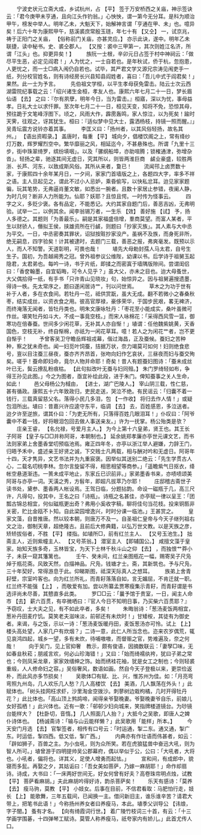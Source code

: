 <!-- { "loadSidebar": true } -->
　　宁波史状元立斋大成，乡试杭州，占 【平】 签于万安桥西之关庙，神示签诀云：「君今庚甲未亨通，且向江头作钓翁。」心怏怏，谓一第今无分耳。是科为顺治甲午，榜发中举人。明年乙未，大魁天下，始解神言谓「亨通在甲、未」也。噫异矣！后六十年为康熙甲午，慈溪裘庶常殷玉琏，年七十有 【又仝】 一，试京兆，祷于正阳门之关庙， 【俗称前门关庙，亦甚灵应。】 亦示此诀，遂中。明年乙未联捷，读中秘书。史、裘仝郡人。 【又按：裘中三甲第一，其次则姓江名济，所谓「江头」也。抑更异矣！】 
　　族阮一士根，辛卯元日占签于村中神祠云：「做尽平生恶，必定见阎君！」人为忧之，一士自若也。是年秋试，侨于杭，忽抱患，人更忧之，而一士□病入闱仍自若也。试毕，其严君文学又源兄宗涛见闱吏手一纸，列分校官姓名，则有诗经房长兴县知县阎姓者，喜曰：「吾儿中式于阎君矣！」果然。此一士为予言。 
　　先伯祖文学桓，以平生孝母获免雷击。陆云士次云西湖雷院纪事载之云：「绍兴诸生金桓，孝友人也。康熙六年七月二十一日，梦长眉仙语 【去】 之曰：『尔有夙孽，明年今日，当为雷击。』桓寤，深以为忧，事母益孝。日礼大士以求忏罪。至次年七月二十一日，桓见天变，知将不免，恐惊其母，预往跪于文笔峰浮图下。顷之，风雨大作，霹雳轰鸣，家人惊泣，以为死矣！踰时天霁，往观之，讶其犹生。桓曰：『适似梦中见大士，露洒杨枝，持镜一照而醒。』」吴青坛震方说铃亦着其事。 
　　李匡义曰：「扬州者，以其风俗轻扬，故名其州。」 【语出资暇录。】 盖唐时，每重 【平】 城向夕，倡楼饮阁之上，常有绛纱灯万数，辉罗耀烈空中。繁华靡丽之风，相延迄今，不甚悬殊也。所谓「九里十三步，街中珠翠绮罗，缤纷填咽」。以及「骡纲船埠，亦助喧腾；锁榷通津，弥增杂沓」。轻扬之辈，驰逐其间无虚日，究其所以，则皆两淮巨商　鹾业豪盛，较胜两浙、长芦、河东，以致成斯风俗。其所从来者，敻已！ 
　　流闻邗上卤贾数十家，于康熙四十余年某月日，一夕间，家家门首墙版之上，各题四大字，率多不祥之语。主人旦起见之，谓此不过小人忌妒，乘昏偷写，以快私忿耳。迨见家家题徧，玩其笔势，无弗逼肖董文敏，如悉出一腕者。且数十家居止参错，夜阑人静，为时几何？断非人力所能为。仙耶？妖耶？且惊且愕。一时传为怪事云。 
　　四字之义，多贬少褒。各有品定，不能悉记。大约其家自题门后，善恶吉凶，无弗明验。试举一二，以例其余。闻李翁锡万者，一生乐 【效】 善好施 【试】 予，扬人多德之。其题则「为善最乐」。嗣是其家福盛倍增，羣商莫望。而富人某者，平生以财骄人，僭拟王侯，挟雄资所在行鹾，则题曰「抄家灭族」。其人素与大中丞为平交。一日，中丞密奏其罪状，诏狱按赃抄家没产。虽祸不及族，而身死非所，绝无嗣息，四字验矣！计其被逮时，去题门三载，善恶之报，弗爽毫发。既预以示人，而人不知警。天道彰明，可畏也哉！ 
　　埴先大母勅封孺人马太君，自号生生子。国初，为吾越阃秀之冠。曾外祖参议公维陛，幼课以书。后学诗于祖舅玉起隐君，太君弟也。每吟一诗，书于片纸，即揉之而密寘于墙隅版隙间。尝谓闺侣曰：「香奁翰墨，自宜韬晦，可令人见乎？」虽大父，亦未之目也。迨大母蚤世，大父偶拾得一纸，有手书「只许青山见晓妆」句，始惊异之。因与祖舅遍搜遗墨，得诗一帙。先太常序之，题曰遂闲居诗艹，刊以问世焉。 
　　草木之为功于世有补于人者，多在衣食间。若牡丹一花，祗供赏翫，虽大无成。翻不若微小之春桑秋枣，结实成丝，以资衣食之用。彼高官厚禄，豪侈荣华，于国步民艰，畧无裨济，而终淹落无闻者，皆牡丹类也。明朱文康咏牡丹：「枣花至小能成实，桑叶虽微可作丝。堪笑牡丹如斗大，不成一事竟空枝。」而宋人咏棉花：「采得西风雪一篮，御寒功在倍春蚕。世间多少闲花草，无补其人亦自惭！」埴谓：任他魏紫姚黄，天香国色，空枝无补，终自惭棉，亦祇为一闲花草耳。噫！若人之为闲花艹者，岂不更自惭乎！ 
　　予曾客吴卫守瞻岳辉祖戎幕，偕过海昌，正及蚕候。蚕妇之苦种种，察之犹未奇也。闻一妇觅叶饲蚕，拮据万状，奈力竭莫可如何！妇则绝食悲号，亶以目注蚕三昼夜，蚕亦齐齐昂首，张吻向妇作乞哀状，三昼夜而妇与蚕交殉矣。嗟乎！蚕命即妇命，竟尔人物并命耶！奇矣！昔人有题蚕妇图诗：「蚕未成丝叶已无，鬓云撩乱粉痕枯。 【此句拟改叶无蚕与妇同殂。】 朱门罗绮轻如布，争得王孙见此图。」今之为图者，亟宜补绘此段，进于朱门。俾知蚕事之关人生命，如此！ 
　　邑父母杨公为棫由， 【进士，湖广巴陵人。】 宰山阴三载，性仁慈，甚有循政。康熙五十六年致政归，吏民走送，哭泣不绝。有民谣云：「归囊不着一钱行，三载真留慈父名。落得小民几多泪，包 【一作收】 将归去作人情！」或疑包泪所出。埴曰：昔嘉兴许应逵守东平，临调 【去】 去，百姓感恩，多泣送者。迨夕许至逆旅，谓其仆曰：「为吏无所有，只落得百姓几眼泪耳！」仆叹曰：「阿爷囊中不着一钱，好将眼泪包回去做人事送亲友。」许为一抚掌。杨公殆类是欤？ 
　　庄亲王睿， 【名允禄，号爱月主人。】 为今上第十六皇弟，贤王也。其王长子阿哥 【皇子与□□并称阿哥，本朝制也。】 延余姚郑孝廉亦亭世元课文艺，而书法则家弟上舍墨香堂叨预临池焉。雍正四年冬，亦亭以浙江举人避嫌，力辞王门，归晤予禾中，盛述亲王好贤之诚，下交贱士凡两载，相与酬对吟和无虚日。阿哥年十四，天才隽异，文艺书法并为九重宸褒。因举似其送别二绝云：「先生学贯古人心，二载名叨桃李林。忽尔言旋留不得，相思相望等商参。」「遥瞻紫气日抠衣，绛帐空悬道渐违。一篑未成平地止，东家丘已识前非。」家弟墨香书来，亦啧啧颂美阿哥与亦亭一词。天潢之秀，方髫年，即超凡拔萃乃尔耶！ 
　　庄邸稽古斋世子读书处，黛参、墨香两人帐设焉。王驾日临，分题拈韵。命设一磁瓶于几，高三尺许，凡得句，投其中，王名之曰「诗瓶」。诗瓶之名甚佳，亦亭赋一律以呈王：「团瓢古锦总相宜，何似磁瓶更出奇？弗用小奚收字稿，聊将佳句当花枝。投来铜匦非关密，贮比金瓯不卜知。自此梁园增逸兴，时时分课一临池。」王甚赏之。 
　　皇家文藻，自昔推唐。然以较本朝，则唐万不及一。自圣祖仁皇帝与今天子继列祖右文之治，御制天章，超绝隆古。且前后大修典籍，以弘万世文教。以是天族之彦，矫矫拔俗者，不胜 【平】 缕指。如埴所□，前有红兰主人、 【又号玉池生。】 拙斋主人，近则紫幢主人、 【又号茶翁。】 潜室主人 【即辅国公。】 咸擅文藻于皇家。始知天族多奇，玉林皆宝，为天下士林千秋斗山之仰 【去】 ，而独恨艹莽小子，未获一窥其籓篱也。 
　　壬午、癸未间，红兰亲图瓶花一幅，赐寄吴子尺凫焯于瓶花斋。风致天然，白描神品。尺凫，钱塘才士。斋，其新筑也。予与尺凫，三十年契好，常得游息于此。仰睇斯图，祗深天际真人之想耳。 
　　族弟上舍青耔壁，宗室吟客也。向为红兰所礼，而青耔落落自如，言无媚屈，不肯迁就一职。红兰终不能强 【上】 ，而敬爱有加。尝以所纂孟贾寒瘦集示青耔，而青耔谓是书选评尚未尽善，其戆直多此类。 
　　罗□□云：「曩予馆于贵室，一日，闻主人命市 【去】 薪六百贯，有卒微哂曰：『官人今日不知明日事，乃买柴六百贯耶？』予窃叹，士大夫之见，有不如此卒者，多矣！ 
　　朱晦翁诗：「葱汤麦饭两相宜，葱补丹田麦疗饥。莫笑老夫滋味淡，前邨还有未炊时！」甘矮桉，其徒有为御史者。来谒，与之饭，示以一诗：「葱汤麦饭暖丹田，麦饭葱汤亦可怜。试上 【上】 楼头高处望，人家几户有炊烟？」二诗一意，此仁人所当念也。迩来农岁偶荒，辄见哀鸿四起，城乡一望，多有未炊，待哺嗷嗷，而督赈之官，势难遍及，奈之何哉！ 
　　向于吴门，见上官抑奢　教示，颇有俊语，因摘数联云：「妻孥□味，无如春韭秋菘；朋戚言欢，何必山珍海错！」又曰：「始而绮襦纨袴，犹曰子弟之常也；今则凤采龙章，家家效缙绅之饰。始而绣袿花袖，犹是女工之制也；今则轻裘重缎，人人修命妇之容。」吴俗奢风，数语如画。然自今天子登极以来，更崇俭返朴，而此风亦多节损矣！ 
　　吴歌体□有赋、比、兴，惟苏州为佳。如：「月亮弯弯照九州岛，几人欢乐几人愁？几人高楼饮 【去】 美酒，几人飘荡在外头！」此赋体也。「树头挂网枉求虾，沙里淘金空拨沙。刺蓼树边栽枸橘，几时开得牡丹花？」此比体也。「高山顶上鹁鸪啼，闻得亲爷娶晚妻。爷娶晚妻爷自乐，前娘儿女好孤栖！」此兴体也。近有一歌：「邨邨少妇向城来，笑指牌楼道镜台。为唦镜台能样大？ 【杜卧切，音惰。】 几人照面几人抬？」大抵今之吴歌，即唐人之婢仆诗体也。 【杨诚斋诗：「输与山云能样懒？」此吴歌用「能样」所本。】 
　　今天安门月选 【去】 官掣签者，相传有口号云：「时运通，掣二东。通又通，掣广东。时运低，掣四西。低又低，掣广西。」 
　　内典亦有作壮语而伟甚者，如云：「辟如狮子，百兽之主。为小虫吼，则为众所笑。若在虎狼猛兽中奋迅大吼，则为智人所可。」埴曾游于四明提帅吴公郡幕府，偶以举似于公，公曰：「大吼者，大将也。小吼者，偏将也。详其义，足使人增勇而起怯。」 
　　宣和间，有成郎中，貌寝而多髭。再娶之夕，其姑诟曰：「吾女美如菩萨，乃嫁一麻胡耶！」命作却扇诗。诗成，大书曰：「一床两好世间无，好女何曾有好夫？高卷珠帘明点烛，试教 【平】 菩萨看麻胡。」夫此麻胡吟得好诗，韵杀菩萨矣！ 
　　乐天有感诗：「莫养 【去】 瘦马驹，莫教 【平】 小妓女。后事在目前，不信君看取：马肥怕行走，妓长 【上】 能歌舞，三年五载间，已闻换一主。借问新旧主，谁乐谁辛苦？请君大带上，把笔书此语！」今称扬州养女者曰养瘦马，本此。埴季父训导公 【讳烺，字子闇。】 蚤有才名。 【向有绮霞词行世。】 着广陵竹枝词三十首，有云：「十三学画学围碁，十四弹琴工赋诗。莫管人称养瘦马，祇夸家内有娇儿。」此首尤传人口。 
